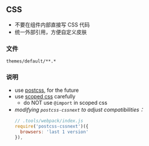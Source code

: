 ## CSS

- 不要在组件内部直接写 CSS 代码
- 统一外部引用，方便自定义皮肤

### 文件

`themes/default/**.*`

### 说明

- use [postcss](http://postcss.org/), for the future
- use [scoped css](http://vue-loader.vuejs.org/en/features/scoped-css.html) carefully
  - do NOT use `@import` in scoped css
- *modifying `postcss-cssnext` to adjust compatibilities：*
  ``` js
  // .tools/webpack/index.js
  require('postcss-cssnext')({
    browsers: 'last 1 version'
  }),
```
